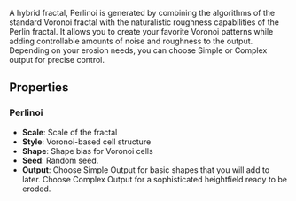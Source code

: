 A hybrid fractal, Perlinoi is generated by combining the algorithms of the standard Voronoi fractal with the naturalistic roughness capabilities of the Perlin fractal. It allows you to create your favorite Voronoi patterns while adding controllable amounts of noise and roughness to the output. Depending on your erosion needs, you can choose Simple or Complex output for precise control. 

## Properties

### Perlinoi 
- **Scale**: Scale of the fractal
- **Style**: Voronoi-based cell structure
- **Shape**: Shape bias for Voronoi cells
- **Seed**: Random seed.
- **Output**: Choose Simple Output for basic shapes that you will add to later. Choose Complex Output for a sophisticated heightfield ready to be eroded.


